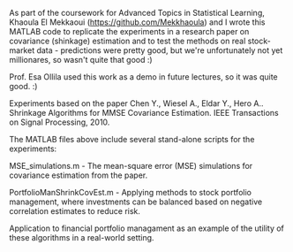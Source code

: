 As part of the coursework for Advanced Topics in Statistical Learning, Khaoula El Mekkaoui (https://github.com/Mekkhaoula) and I wrote this MATLAB code to replicate the experiments in a research paper on covariance (shinkage) estimation and to test the methods on real stock-market data - predictions were pretty good, but we're unfortunately not yet millionares, so wasn't quite that good :)

Prof. Esa Ollila used this work as a demo in future lectures, so it was quite good. :)

Experiments based on the paper Chen Y., Wiesel A., Eldar Y., Hero A.. Shrinkage Algorithms for MMSE Covariance Estimation. IEEE Transactions on Signal Processing, 2010.

The MATLAB files above include several stand-alone scripts for the experiments:

MSE_simulations.m - The mean-square error (MSE) simulations for covariance estimation from the paper.

PortfolioManShrinkCovEst.m - Applying methods to stock portfolio management, where investments can be balanced based on negative correlation estimates to reduce risk.


Application to financial portfolio managament as an example of the utility of these algorithms in a real-world setting.
